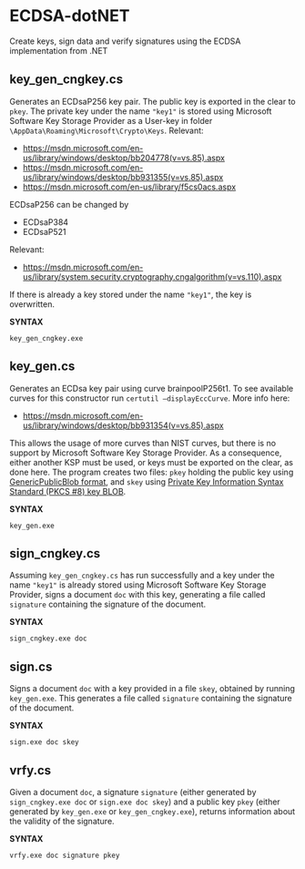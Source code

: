 # ECDSA-dotNET
Create keys, sign data and verify signatures using the ECDSA implementation from .NET

## key_gen_cngkey.cs

Generates an ECDsaP256 key pair. 
The public key is exported in the clear to `pkey`.
The private key under the name `"key1"` is stored using Microsoft Software Key Storage Provider as a User-key in folder `\AppData\Roaming\Microsoft\Crypto\Keys`.
Relevant:
  - https://msdn.microsoft.com/en-us/library/windows/desktop/bb204778(v=vs.85).aspx
  - https://msdn.microsoft.com/en-us/library/windows/desktop/bb931355(v=vs.85).aspx
  - https://msdn.microsoft.com/en-us/library/f5cs0acs.aspx

ECDsaP256 can be changed by
  - ECDsaP384
  - ECDsaP521
  
Relevant:
  - https://msdn.microsoft.com/en-us/library/system.security.cryptography.cngalgorithm(v=vs.110).aspx
  
If there is already a key stored under the name `"key1"`, the key is overwritten.

**SYNTAX**
```
key_gen_cngkey.exe
```

## key_gen.cs

Generates an ECDsa key pair using curve brainpoolP256t1.
To see available curves for this constructor run `certutil –displayEccCurve`.
More info here:
  - https://msdn.microsoft.com/en-us/library/windows/desktop/bb931354(v=vs.85).aspx

This allows the usage of more curves than NIST curves, but there is no support by Microsoft Software Key Storage Provider.
As a consequence, either another KSP must be used, or keys must be exported on the clear, as done here.
The program creates two files: `pkey` holding the public key using [GenericPublicBlob format](https://msdn.microsoft.com/en-us/library/system.security.cryptography.cngkeyblobformat.genericpublicblob(v=vs.110).aspx), and `skey` using [Private Key Information Syntax Standard (PKCS #8) key BLOB](https://msdn.microsoft.com/en-us/library/system.security.cryptography.cngkeyblobformat.pkcs8privateblob(v=vs.110).aspx).

**SYNTAX**
```
key_gen.exe
```

## sign_cngkey.cs

Assuming `key_gen_cngkey.cs` has run successfully and a key under the name `"key1"` is already stored using Microsoft Software Key Storage Provider, signs a document `doc` with this key, generating a file called `signature` containing the signature of the document.

**SYNTAX**
```
sign_cngkey.exe doc
```

## sign.cs

Signs a document `doc` with a key provided in a file `skey`, obtained by running `key_gen.exe`.
This generates a file called `signature` containing the signature of the document.

**SYNTAX**
```
sign.exe doc skey
```

## vrfy.cs

Given a document `doc`, a signature `signature` (either generated by `sign_cngkey.exe doc` or `sign.exe doc skey`) and a public key `pkey` (either generated by `key_gen.exe` or `key_gen_cngkey.exe`), returns information about the validity of the signature.

**SYNTAX**
```
vrfy.exe doc signature pkey
```
